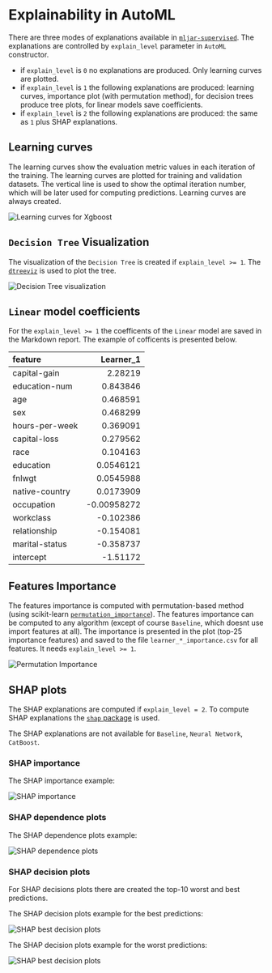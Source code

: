# Explainability in AutoML

There are three modes of explanations available in [`mljar-supervised`](https://github.com/mljar/mljar-supervised). The explanations are controlled by `explain_level` parameter in `AutoML` constructor.

- if `explain_level` is `0` no explanations are produced. Only learning curves are plotted.
- if `explain_level` is `1` the following explanations are produced: learning curves, importance plot (with permutation method), for decision trees produce tree plots, for linear models save coefficients.
- if `explain_level` is `2` the following explanations are produced: the same as `1` plus SHAP explanations.

## Learning curves

The learning curves show the evaluation metric values in each iteration of the training. The learning curves are plotted for training and validation datasets. The vertical line is used to show the optimal iteration number, which will be later used for computing predictions. Learning curves are always created.

![Learning curves for Xgboost](https://raw.githubusercontent.com/mljar/mljar-examples/master/Titanic_Classification/AutoML_3/5_Default_Xgboost/learning_curves.png)

## `Decision Tree` Visualization

The visualization of the `Decision Tree` is created if `explain_level >= 1`. The [`dtreeviz`](https://github.com/parrt/dtreeviz) is used to plot the tree.

![Decision Tree visualization](https://raw.githubusercontent.com/mljar/mljar-examples/1295c77b6ac617b8d91ea7d8fffc6cd4c2605701/Income_classification/AutoML_1/2_DecisionTree/learner_1_tree.svg)

## `Linear` model coefficients

For the `explain_level >= 1` the coefficents of the `Linear` model are saved in the Markdown report. The example of cofficents is presented below.

| feature        |   Learner_1 |
|:---------------|------------:|
| capital-gain   |  2.28219    |
| education-num  |  0.843846   |
| age            |  0.468591   |
| sex            |  0.468299   |
| hours-per-week |  0.369091   |
| capital-loss   |  0.279562   |
| race           |  0.104163   |
| education      |  0.0546121  |
| fnlwgt         |  0.0545988  |
| native-country |  0.0173909  |
| occupation     | -0.00958272 |
| workclass      | -0.102386   |
| relationship   | -0.154081   |
| marital-status | -0.358737   |
| intercept      | -1.51172    |

## Features Importance

The features importance is computed with permutation-based method (using scikit-learn [`permutation_importance`](https://scikit-learn.org/stable/modules/generated/sklearn.inspection.permutation_importance.html)). The features importance can be computed to any algorithm (except of course `Baseline`, which doesnt use import features at all). The importance is presented in the plot (top-25 importance features) and saved to the file `learner_*_importance.csv` for all features. It needs `explain_level >= 1`.

![Permutation Importance](https://raw.githubusercontent.com/mljar/mljar-examples/master/Income_classification/AutoML_1/5_Default_Xgboost/permutation_importance.png)

## SHAP plots

The SHAP explanations are computed if `explain_level = 2`. To compute SHAP explanations the [`shap` package](https://github.com/slundberg/shap) is used.

The SHAP explanations are not available for `Baseline`, `Neural Network`, `CatBoost`.

### SHAP importance

The SHAP importance example:

![SHAP importance](https://raw.githubusercontent.com/mljar/mljar-examples/master/Income_classification/AutoML_1/5_Default_Xgboost/learner_1_shap_summary.png)

### SHAP dependence plots

The SHAP dependence plots example:

![SHAP dependence plots](https://raw.githubusercontent.com/mljar/mljar-examples/master/Income_classification/AutoML_1/5_Default_Xgboost/learner_1_shap_dependence.png)

### SHAP decision plots

For SHAP decisions plots there are created the top-10 worst and best predictions.

The SHAP decision plots example for the best predictions:

![SHAP best decision plots](https://raw.githubusercontent.com/mljar/mljar-examples/master/Income_classification/AutoML_1/5_Default_Xgboost/learner_1_shap_class_1_best_decisions.png)

The SHAP decision plots example for the worst predictions:

![SHAP best decision plots](https://raw.githubusercontent.com/mljar/mljar-examples/master/Income_classification/AutoML_1/5_Default_Xgboost/learner_1_shap_class_1_worst_decisions.png)